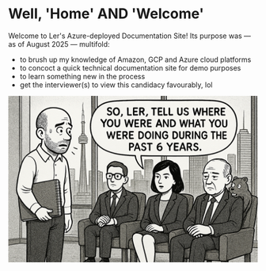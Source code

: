 # Well, 'Home' AND 'Welcome'  

Welcome to Ler's Azure-deployed Documentation Site! Its purpose was — as of August 2025 — multifold:
 
- to brush up my knowledge of Amazon, GCP and Azure cloud platforms
- to concoct a quick technical documentation site for demo purposes
- to learn something new in the process
- get the interviewer(s) to view this candidacy favourably, lol


![Interview illustration - image as seen by my inner eye, during an 'internal dialog'](img/OPS_interview.png)
 
















